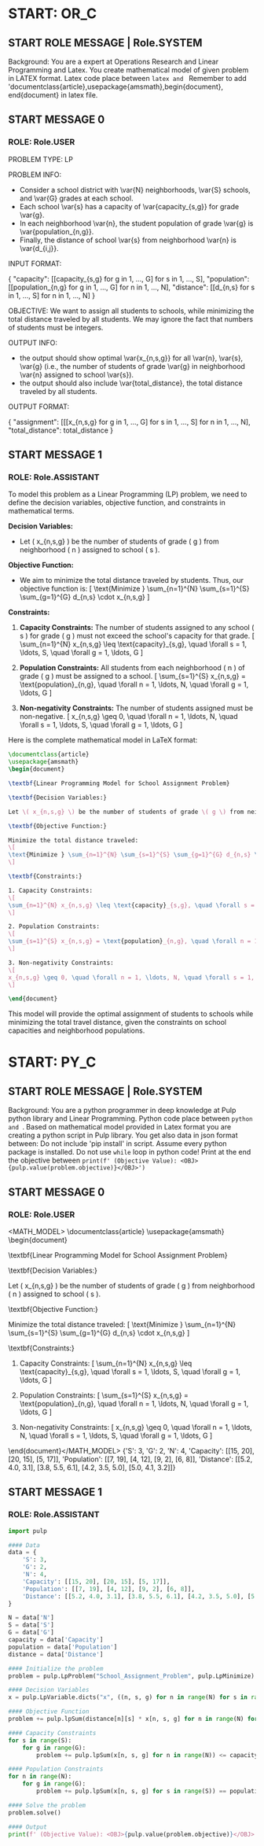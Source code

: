 # START: OR_C 
## START ROLE MESSAGE | Role.SYSTEM 
Background: You are a expert at Operations Research and Linear Programming and Latex. You create mathematical model of given problem in LATEX format. Latex code place between ```latex and ``` Remember to add 'documentclass{article},usepackage{amsmath},begin{document}, end{document} in latex file. 
## START MESSAGE 0 
### ROLE: Role.USER
<DESCRIPTION>
PROBLEM TYPE: LP

PROBLEM INFO: 

- Consider a school district with \var{N} neighborhoods, \var{S} schools, and \var{G} grades at each school.
- Each school \var{s} has a capacity of \var{capacity_{s,g}} for grade \var{g}. 
- In each neighborhood \var{n}, the student population of grade \var{g} is \var{population_{n,g}}. 
- Finally, the distance of school \var{s} from neighborhood \var{n} is \var{d_{i,j}}.

INPUT FORMAT: 

{
    "capacity": [[capacity_{s,g} for g in 1, ..., G] for s in 1, ..., S],
    "population": [[population_{n,g} for g in 1, ..., G] for n in 1, ..., N],
    "distance": [[d_{n,s} for s in 1, ..., S] for n in 1, ..., N]
}

OBJECTIVE: We want to assign all students to schools, while minimizing the total distance traveled by all students. We may ignore the fact that numbers of students must be integers.

OUTPUT INFO:
- the output should show optimal \var{x_{n,s,g}} for all \var{n}, \var{s}, \var{g} (i.e., the number of students of grade \var{g} in neighborhood \var{n} assigned to school \var{s}).
- the output should also include \var{total_distance}, the total distance traveled by all students.

OUTPUT FORMAT:

{
    "assignment": [[[x_{n,s,g} for g in 1, ..., G] for s in 1, ..., S] for n in 1, ..., N],
    "total_distance": total_distance
}

</DESCRIPTION>


## START MESSAGE 1 
### ROLE: Role.ASSISTANT
To model this problem as a Linear Programming (LP) problem, we need to define the decision variables, objective function, and constraints in mathematical terms.

**Decision Variables:**

- Let \( x_{n,s,g} \) be the number of students of grade \( g \) from neighborhood \( n \) assigned to school \( s \).

**Objective Function:**

- We aim to minimize the total distance traveled by students. Thus, our objective function is:
  \[
  \text{Minimize } \sum_{n=1}^{N} \sum_{s=1}^{S} \sum_{g=1}^{G} d_{n,s} \cdot x_{n,s,g}
  \]

**Constraints:**

1. **Capacity Constraints:** The number of students assigned to any school \( s \) for grade \( g \) must not exceed the school's capacity for that grade.
   \[
   \sum_{n=1}^{N} x_{n,s,g} \leq \text{capacity}_{s,g}, \quad \forall s = 1, \ldots, S, \quad \forall g = 1, \ldots, G
   \]

2. **Population Constraints:** All students from each neighborhood \( n \) of grade \( g \) must be assigned to a school.
   \[
   \sum_{s=1}^{S} x_{n,s,g} = \text{population}_{n,g}, \quad \forall n = 1, \ldots, N, \quad \forall g = 1, \ldots, G
   \]

3. **Non-negativity Constraints:** The number of students assigned must be non-negative.
   \[
   x_{n,s,g} \geq 0, \quad \forall n = 1, \ldots, N, \quad \forall s = 1, \ldots, S, \quad \forall g = 1, \ldots, G
   \]

Here is the complete mathematical model in LaTeX format:

```latex
\documentclass{article}
\usepackage{amsmath}
\begin{document}

\textbf{Linear Programming Model for School Assignment Problem}

\textbf{Decision Variables:}

Let \( x_{n,s,g} \) be the number of students of grade \( g \) from neighborhood \( n \) assigned to school \( s \).

\textbf{Objective Function:}

Minimize the total distance traveled:
\[
\text{Minimize } \sum_{n=1}^{N} \sum_{s=1}^{S} \sum_{g=1}^{G} d_{n,s} \cdot x_{n,s,g}
\]

\textbf{Constraints:}

1. Capacity Constraints:
\[
\sum_{n=1}^{N} x_{n,s,g} \leq \text{capacity}_{s,g}, \quad \forall s = 1, \ldots, S, \quad \forall g = 1, \ldots, G
\]

2. Population Constraints:
\[
\sum_{s=1}^{S} x_{n,s,g} = \text{population}_{n,g}, \quad \forall n = 1, \ldots, N, \quad \forall g = 1, \ldots, G
\]

3. Non-negativity Constraints:
\[
x_{n,s,g} \geq 0, \quad \forall n = 1, \ldots, N, \quad \forall s = 1, \ldots, S, \quad \forall g = 1, \ldots, G
\]

\end{document}
```

This model will provide the optimal assignment of students to schools while minimizing the total travel distance, given the constraints on school capacities and neighborhood populations.

# START: PY_C 
## START ROLE MESSAGE | Role.SYSTEM 
Background: You are a python programmer in deep knowledge at Pulp python library and Linear Programming. Python code place between ```python and ```. Based on mathematical model provided in Latex format you are creating a python script in Pulp library. You get also data in json format between: <DATA></DATA> Do not include 'pip install' in script. Assume every python package is installed. Do not use `while` loop in python code! Print at the end the objective between <OBJ></OBJ> `print(f' (Objective Value): <OBJ>{pulp.value(problem.objective)}</OBJ>')` 
## START MESSAGE 0 
### ROLE: Role.USER
<MATH_MODEL>
\documentclass{article}
\usepackage{amsmath}
\begin{document}

\textbf{Linear Programming Model for School Assignment Problem}

\textbf{Decision Variables:}

Let \( x_{n,s,g} \) be the number of students of grade \( g \) from neighborhood \( n \) assigned to school \( s \).

\textbf{Objective Function:}

Minimize the total distance traveled:
\[
\text{Minimize } \sum_{n=1}^{N} \sum_{s=1}^{S} \sum_{g=1}^{G} d_{n,s} \cdot x_{n,s,g}
\]

\textbf{Constraints:}

1. Capacity Constraints:
\[
\sum_{n=1}^{N} x_{n,s,g} \leq \text{capacity}_{s,g}, \quad \forall s = 1, \ldots, S, \quad \forall g = 1, \ldots, G
\]

2. Population Constraints:
\[
\sum_{s=1}^{S} x_{n,s,g} = \text{population}_{n,g}, \quad \forall n = 1, \ldots, N, \quad \forall g = 1, \ldots, G
\]

3. Non-negativity Constraints:
\[
x_{n,s,g} \geq 0, \quad \forall n = 1, \ldots, N, \quad \forall s = 1, \ldots, S, \quad \forall g = 1, \ldots, G
\]

\end{document}</MATH_MODEL>
<DATA>
{'S': 3, 'G': 2, 'N': 4, 'Capacity': [[15, 20], [20, 15], [5, 17]], 'Population': [[7, 19], [4, 12], [9, 2], [6, 8]], 'Distance': [[5.2, 4.0, 3.1], [3.8, 5.5, 6.1], [4.2, 3.5, 5.0], [5.0, 4.1, 3.2]]}</DATA>


## START MESSAGE 1 
### ROLE: Role.ASSISTANT
```python
import pulp

#### Data
data = {
    'S': 3,
    'G': 2,
    'N': 4,
    'Capacity': [[15, 20], [20, 15], [5, 17]],
    'Population': [[7, 19], [4, 12], [9, 2], [6, 8]],
    'Distance': [[5.2, 4.0, 3.1], [3.8, 5.5, 6.1], [4.2, 3.5, 5.0], [5.0, 4.1, 3.2]]
}

N = data['N']
S = data['S']
G = data['G']
capacity = data['Capacity']
population = data['Population']
distance = data['Distance']

#### Initialize the problem
problem = pulp.LpProblem("School_Assignment_Problem", pulp.LpMinimize)

#### Decision Variables
x = pulp.LpVariable.dicts("x", ((n, s, g) for n in range(N) for s in range(S) for g in range(G)), lowBound=0, cat='Continuous')

#### Objective Function
problem += pulp.lpSum(distance[n][s] * x[n, s, g] for n in range(N) for s in range(S) for g in range(G))

#### Capacity Constraints
for s in range(S):
    for g in range(G):
        problem += pulp.lpSum(x[n, s, g] for n in range(N)) <= capacity[s][g], f"Capacity_Constraint_School_{s}_Grade_{g}"

#### Population Constraints
for n in range(N):
    for g in range(G):
        problem += pulp.lpSum(x[n, s, g] for s in range(S)) == population[n][g], f"Population_Constraint_Neighborhood_{n}_Grade_{g}"

#### Solve the problem
problem.solve()

#### Output
print(f' (Objective Value): <OBJ>{pulp.value(problem.objective)}</OBJ>')
```

